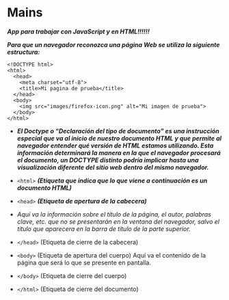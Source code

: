 # Mains
**_App para trabajar con JavaScript y en HTML!!!!!!_**

**_Para que un navegador reconozca una página Web se utiliza la siguiente estructura:_**

```
<!DOCTYPE html>
<html>
  <head>
    <meta charset="utf-8">
    <title>Mi pagina de prueba</title>
  </head>
  <body>
    <img src="images/firefox-icon.png" alt="Mi imagen de prueba">
  </body>
</html>
```
- **_El Doctype o “Declaración del tipo de documento” es una instrucción especial que va al inicio de nuestro documento HTML y que permite al navegador entender qué versión de HTML estamos utilizando. Esta información determinará la manera en la que el navegador procesará el documento, un DOCTYPE distinto podría implicar hasta una visualización diferente del sitio web dentro del mismo navegador._**

- ```<html>``` **_(Etiqueta que indica que lo que viene a continuación es un documento HTML)_**

- ```<head>``` **_(Etiqueta de apertura de la cabecera)_**
- _Aquí va la información sobre el título de la página, el autor, palabras clave, etc. que no se presentarán en la ventana del navegador, salvo el título que aparecera en la barra de título de la parte superior._

- ```</head>``` (Etiqueta de cierre de la cabecera)

- ```<body>``` (Etiqueta de apertura del cuerpo)  Aquí va el contenido de la página que será lo que se presente en pantalla.  
- ```</body>``` (Etiqueta de cierre del cuerpo)
- ```</html>``` (Etiqueta de cierre del documento)
